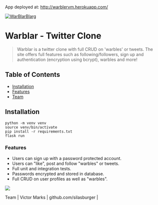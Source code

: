 App deployed at: http://warblervm.herokuapp.com/

<a href="http://warblervm.herokuapp.com/"><img src="assets/Warbler_Landing_Page.png" title="WarBlarBlarg" alt="WarBlarBlarg"></a>

# Warblar - Twitter Clone 

> Warblar is a twitter clone with full CRUD on 'warbles' or tweets.  The site offers full features such as following/followers, sign up and authentication (encryption using bcrypt), warbles and more!

## Table of Contents

- [Installation](#installation)
- [Features](#features)
- [Team](#team)

## Installation

```shell
python -m venv venv
source venv/bin/activate
pip install -r requirements.txt
flask run
```


### Features
<ul>

<li>Users can sign up with a password protected account.</li>
<li>Users can "like", post and follow "warbles" or tweets.</li>
<li>Full unit and integration tests.</li>
<li>Passwords encrypted and stored in database.</li>
<li>Full CRUD on user profiles as well as "warbles".</li>
</ul>

<img src=”https://github.com/Lulzasaur/Warbler/raw/master/assets/Warbler_Home_Page.png”>

Team
| Victor Marks | github.com/silasburger |
